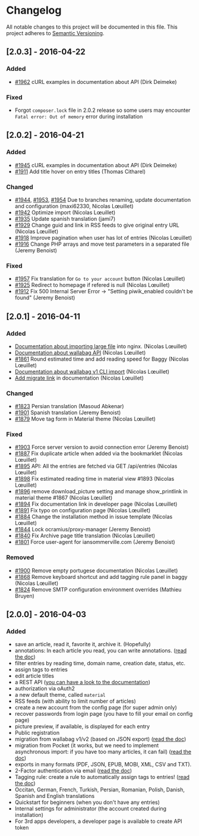 # Changelog

All notable changes to this project will be documented in this file. This project adheres to [Semantic Versioning](http://semver.org/).

## [2.0.3] - 2016-04-22

### Added

- [#1962](https://github.com/wallabag/wallabag/pull/1962) cURL examples in documentation about API (Dirk Deimeke)

### Fixed

- Forgot `composer.lock` file in 2.0.2 release so some users may encounter `Fatal error: Out of memory` error during installation

## [2.0.2] - 2016-04-21

### Added

- [#1945](https://github.com/wallabag/wallabag/pull/1945) cURL examples in documentation about API (Dirk Deimeke)
- [#1911](https://github.com/wallabag/wallabag/pull/1911) Add title hover on entry titles (Thomas Citharel)

### Changed

- [#1944](https://github.com/wallabag/wallabag/pull/1944), [#1953](https://github.com/wallabag/wallabag/pull/1953), [#1954](https://github.com/wallabag/wallabag/pull/1954) Due to branches renaming, update documentation and configuration (maxi62330, Nicolas Lœuillet)
- [#1942](https://github.com/wallabag/wallabag/pull/1942) Optimize import (Nicolas Lœuillet)
- [#1935](https://github.com/wallabag/wallabag/pull/1935) Update spanish translation (jami7)
- [#1929](https://github.com/wallabag/wallabag/pull/1929) Change guid and link in RSS feeds to give original entry URL (Nicolas Lœuillet)
- [#1918](https://github.com/wallabag/wallabag/pull/1918) Improve pagination when user has lot of entries (Nicolas Lœuillet)
- [#1916](https://github.com/wallabag/wallabag/pull/1916) Change PHP arrays and move test parameters in a separated file (Jeremy Benoist)

### Fixed

- [#1957](https://github.com/wallabag/wallabag/pull/1957) Fix translation for `Go to your account` button (Nicolas Lœuillet)
- [#1925](https://github.com/wallabag/wallabag/pull/1925) Redirect to homepage if refered is null (Nicolas Lœuillet)
- [#1912](https://github.com/wallabag/wallabag/pull/1912) Fix 500 Internal Server Error -> "Setting piwik_enabled couldn't be found" (Jeremy Benoist)

## [2.0.1] - 2016-04-11
### Added

- [Documentation about importing large file](http://doc.wallabag.org/en/v2/user/installation.html#installing-on-nginx) into nginx. (Nicolas Lœuillet)
- [Documentation about wallabag API](http://doc.wallabag.org/en/v2/developer/api.html) (Nicolas Lœuillet)
- [#1861](https://github.com/wallabag/wallabag/pull/1861) Round estimated time and add reading speed for Baggy (Nicolas Lœuillet)
- [Documentation about wallabag v1 CLI import](http://doc.wallabag.org/en/v2/user/migration.html#import-via-command-line-interface-cli) (Nicolas Lœuillet)
- [Add migrate link](http://doc.wallabag.org/en/v2/user/migration.html) in documentation (Nicolas Lœuillet)

### Changed

- [#1823](https://github.com/wallabag/wallabag/pull/1823) Persian translation (Masoud Abkenar)
- [#1901](https://github.com/wallabag/wallabag/pull/1901) Spanish translation (Jeremy Benoist)
- [#1879](https://github.com/wallabag/wallabag/pull/1879) Move tag form in Material theme (Nicolas Lœuillet)

### Fixed

- [#1903](https://github.com/wallabag/wallabag/pull/1903) Force server version to avoid connection error (Jeremy Benoist)
- [#1887](https://github.com/wallabag/wallabag/pull/1887) Fix duplicate article when added via the bookmarklet (Nicolas Lœuillet)
- [#1895](https://github.com/wallabag/wallabag/pull/1895) API: All the entries are fetched via GET /api/entries (Nicolas Lœuillet)
- [#1898](https://github.com/wallabag/wallabag/pull/1898) Fix estimated reading time in material view #1893 (Nicolas Lœuillet)
- [#1896](https://github.com/wallabag/wallabag/pull/1896) remove download_picture setting and manage show_printlink in material theme #1867 (Nicolas Lœuillet)
- [#1894](https://github.com/wallabag/wallabag/pull/1894) Fix documentation link in developer page (Nicolas Lœuillet)
- [#1891](https://github.com/wallabag/wallabag/pull/1891) Fix typo on configuration page (Nicolas Lœuillet)
- [#1884](https://github.com/wallabag/wallabag/pull/1884) Change the installation method in issue template (Nicolas Lœuillet)
- [#1844](https://github.com/wallabag/wallabag/pull/1844) Lock ocramius/proxy-manager (Jeremy Benoist)
- [#1840](https://github.com/wallabag/wallabag/pull/1840) Fix Archive page title translation (Nicolas Lœuillet)
- [#1801](https://github.com/wallabag/wallabag/pull/1804) Force user-agent for iansommerville.com (Jeremy Benoist)

### Removed

- [#1900](https://github.com/wallabag/wallabag/pull/1900) Remove empty portugese documentation (Nicolas Lœuillet)
- [#1868](https://github.com/wallabag/wallabag/pull/1868) Remove keyboard shortcut and add tagging rule panel in baggy (Nicolas Lœuillet)
- [#1824](https://github.com/wallabag/wallabag/pull/1824) Remove SMTP configuration environment overrides (Mathieu Bruyen)

## [2.0.0] - 2016-04-03
### Added

* save an article, read it, favorite it, archive it. (Hopefully)
* annotations: In each article you read, you can write annotations. ([read the doc](http://doc.wallabag.org/en/v2/user/annotations.html))
* filter entries by reading time, domain name, creation date, status, etc.
* assign tags to entries
* edit article titles
* a REST API ([you can have a look to the documentation](http://v2.wallabag.org/api/doc))
* authorization via oAuth2
* a new default theme, called `material`
* RSS feeds (with ability to limit number of articles)
* create a new account from the config page (for super admin only)
* recover passwords from login page (you have to fill your email on config page)
* picture preview, if available, is displayed for each entry
* Public registration
* migration from wallabag v1/v2 (based on JSON export) ([read the doc](http://doc.wallabag.org/en/v2/user/import.html))
* migration from Pocket (it works, but we need to implement asynchronous import: if you have too many articles, it can fail) ([read the doc](http://doc.wallabag.org/en/v2/user/import.html))
* exports in many formats (PDF, JSON, EPUB, MOBI, XML, CSV and TXT).
* 2-Factor authentication via email ([read the doc](http://doc.wallabag.org/en/v2/user/configuration.html#two-factor-authentication))
* Tagging rule: create a rule to automatically assign tags to entries! ([read the doc](http://doc.wallabag.org/en/v2/user/configuration.html#tagging-rules))
* Occitan, German, French, Turkish, Persian, Romanian, Polish, Danish, Spanish and English translations
* Quickstart for beginners (when you don't have any entries)
* Internal settings for administrator (the account created during installation)
* For 3rd apps developers, a developer page is available to create API token
